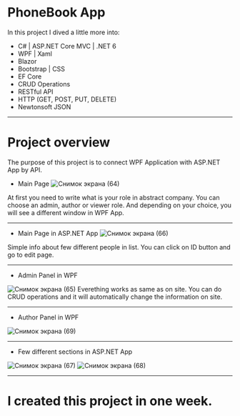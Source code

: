 # PhoneBook App

In this project I dived a little more into:

- C# | ASP.NET Core MVC | .NET 6
- WPF | Xaml
- Blazor
- Bootstrap | CSS
- EF Core
- CRUD Operations
- RESTful API
- HTTP (GET, POST, PUT, DELETE)
- Newtonsoft JSON
________________________________________

# Project overview 

The purpose of this project is to connect WPF Application with ASP.NET App by API.

- Main Page
![Снимок экрана (64)](https://user-images.githubusercontent.com/106334144/184164693-c2665b85-890e-43d4-bd7c-076250347e29.png)

At first you need to write what is your role in abstract company. You can choose an admin, author or viewer role.
And depending on your choice, you will see a different window in WPF App.
________________________________________

- Main Page in ASP.NET App
![Снимок экрана (66)](https://user-images.githubusercontent.com/106334144/184165716-ce389da1-7272-4598-a7e7-5bcac1b275a3.png)

Simple info about few different people in list. You can click on ID button and go to edit page.
________________________________________

- Admin Panel in WPF

![Снимок экрана (65)](https://user-images.githubusercontent.com/106334144/184166489-ddc6ad47-4215-4349-b36b-d0e9621d964f.png)
Everething works as same as on site. You can do CRUD operations and it will automatically change the information on site. 
________________________________________

- Author Panel in WPF

![Снимок экрана (69)](https://user-images.githubusercontent.com/106334144/184167365-07a3e849-bd50-457a-b846-70b8d4d766ea.png)
________________________________________

- Few different sections in ASP.NET App

![Снимок экрана (67)](https://user-images.githubusercontent.com/106334144/184167627-f9113122-12e1-4413-b393-f30da72fa7d0.png)
![Снимок экрана (68)](https://user-images.githubusercontent.com/106334144/184167638-1ce6faea-8561-4e70-8fd4-98f06cec7f45.png)
________________________________________

# I created this project in one week.
